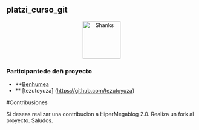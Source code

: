 ## platzi_curso_git
<div>
<p style = 'text-align:center;'>
<img src="http://pm1.narvii.com/7045/1b57b80a88253799b255a0c55058537cd6ce65e9r1-736-920v2_uhq.jpg" alt="Shanks" width="100px">
</p>
</div>

### Participantede deñ proyecto

- **[Benhumea](https://github.com/Benhumea)
- ** [tezutoyuza] (https://github.com/tezutoyuza)

#Contribusiones

Si deseas realizar una contribucion a HiperMegablog 2.0. Realiza un fork al proyecto.
Saludos.